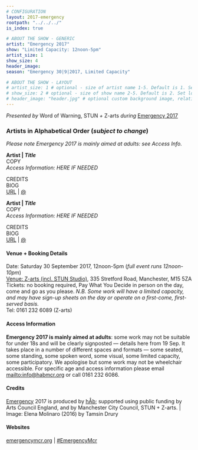 ```yaml
---
# CONFIGURATION
layout: 2017-emergency
rootpath: "../../../"
is_index: true

# ABOUT THE SHOW - GENERIC
artist: "Emergency 2017"
show: "Limited Capacity: 12noon-5pm"
artist_size: 1
show_size: 4
header_image:
season: "Emergency 30|9|2017, Limited Capacity"

# ABOUT THE SHOW - LAYOUT
# artist_size: 1 # optional - size of artist name 1-5. Default is 1. Set longer names to lower values
# show_size: 2 # optional - size of show name 2-5. Default is 2. Set longer names to lower values
# header_image: "header.jpg" # optional custom background image, relative to current page
---
```

*Presented by* Word of Warning, STUN *+* Z-arts *during* [Emergency 2017](/current/2017-emergency)    

### Artists in Alphabetical Order (*subject to change*)      
*Please note Emergency 2017 is mainly aimed at adults: see Access Info.*        
           
**Artist | *Title***        
COPY         
*Access Information: HERE IF NEEDED*        
        
CREDITS         
BIOG         
<a href="http://URL" target="_blank">URL</a> | <a href="http://twitter.com/" target="_blank">@</a>        
         
**Artist | *Title***        
COPY         
*Access Information: HERE IF NEEDED*        
         
CREDITS         
BIOG         
<a href="http://URL" target="_blank">URL</a> | <a href="http://twitter.com/" target="_blank">@</a>        
         
#### Venue + Booking Details         
Date: Saturday 30 September 2017, 12noon-5pm (*full event runs 12noon-10pm*)            
[Venue: Z-arts (incl. STUN Studio)](http://www.z-arts.org/about-us/getting-here), 335 Stretford Road, Manchester, M15 5ZA        
Tickets: no booking required, Pay What You Decide in person on the day, come and go as you please. *N.B. Some work will have a limited capacity, and may have sign-up sheets on the day or operate on a first-come, first-served basis.*        
Tel: 0161 232 6089 (Z-arts)          
        
#### Access Information       
**Emergency 2017 is mainly aimed at adults**: some work may not be suitable for under 18s and will be clearly signposted — details here from 19 Sep. It takes place in a number of different spaces and formats — some seated, some standing, some spoken word, some visual, some limited capacity, some participatory. We apologise but some work may not be wheelchair accessible. For specific age and access information please email <mailto:info@habmcr.org> or call 0161 232 6086.     
            
#### Credits         
[Emergency](/hab/emergency) 2017 is produced by [hÅb](/hab); supported using public funding by Arts Council England, and by Manchester City Council, STUN + Z-arts. | Image: Elena Molinaro (2016) by Tamsin Drury        
        
#### Websites
<a href="http://emergencymcr.org" target="_blank">emergencymcr.org</a> | <a href="http://twitter.com/hashtag/EmergencyMcr" target="_blank">#EmergencyMcr<a>
